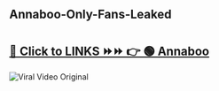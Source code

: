 
 ## Annaboo-Only-Fans-Leaked

# <h2><a href="https://clipsfans.com/Annaboo&ref=git">🔗 Click to LINKS ⏩⏩ 👉 🟢 Annaboo </a></h2>

<a href="https://clipsfans.com/Annaboo&ref=git" rel="nofollow" data-target="animated-image.originalLink"><img src="https://i.ibb.co.com/xMMVF88/686577567.gif" alt="Viral Video Original" style="max-width: 100%; display: inline-block;" data-target="animated-image.originalImage"></a>
